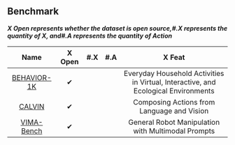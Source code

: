 ## Benchmark

***X  Open represents whether the dataset is open source,#.X represents the quantity of X, and#.A represents the quantity of Action***

|                        Name                         |  X Open  | #.X  | #.A  |                            X Feat                            |
| :-------------------------------------------------: | :------: | :--: | :--: | :----------------------------------------------------------: |
|    [BEHAVIOR-1K](https://behavior.stanford.edu/)    | &#x2714; |      |      | Everyday Household Activities in Virtual, Interactive, and Ecological Environments |
|     [CALVIN](http://calvin.cs.uni-freiburg.de/)     | &#x2714; |      |      |          Composing Actions from Language and Vision          |
| [VIMA-Bench](https://github.com/vimalabs/VimaBench) | &#x2714; |      |      |      General Robot Manipulation with Multimodal Prompts      |

